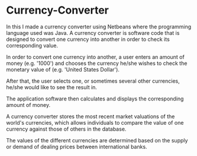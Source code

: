 # Currency-Converter
In this I made a currency converter using Netbeans where the programming language used was Java.
A currency converter is software code that is designed to convert one currency into another in order to check its corresponding value. 

In order to convert one currency into another, a user enters an amount of money (e.g. '1000') and chooses the currency he/she wishes to
check the monetary value of (e.g. 'United States Dollar').

After that, the user selects one, or sometimes several other currencies, he/she would like to see the result in.

The application software then calculates and displays the corresponding amount of money. 

A currency converter stores the most recent market valuations of the world's currencies, which allows individuals to compare the value of
one currency against those of others in the database. 

The values of the different currencies are determined based on the supply or demand of dealing prices between international banks.

